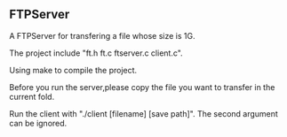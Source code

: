 ## FTPServer
A FTPServer for transfering a file whose size is 1G.

The project include "ft.h ft.c ftserver.c client.c".

Using make to compile the project.

Before you run the server,please copy the file you want to transfer in the current fold.

Run the client with "./client [filename] [save path]". The second argument can be ignored.
